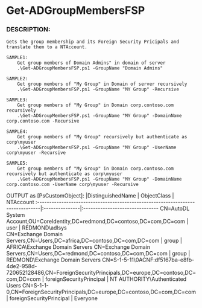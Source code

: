 # Get-ADGroupMembersFSP

### DESCRIPTION:
    Gets the group membership and its Foreign Security Pricipals and translate them to a NTAccount.
```   
SAMPLE1:
    Get group members of Domain Admins" in domain of server
    .\Get-ADGroupMembersFSP.ps1 -GroupName "Domain Admins"

SAMPLE2:
    Get group members of "My Group" in Domain of server recursively 
    .\Get-ADGroupMembersFSP.ps1 -GroupName "MY Group" -Recursive

SAMPLE3:
    Get group members of "My Group" in Domain corp.contoso.com recursively 
    .\Get-ADGroupMembersFSP.ps1 -GroupName "MY Group" -DomainName corp.contoso.com -Recursive

SAMPLE4:
    Get group members of "My Group" recursively but authenticate as corp\myuser
    .\Get-ADGroupMembersFSP.ps1 -GroupName "MY Group" -UserName corp\myuser -Recursive

SAMPLE5:
    Get group members of "My Group" in Domain corp.contoso.com recursively but authenticate as corp\myuser
    .\Get-ADGroupMembersFSP.ps1 -GroupName "MY Group" -DomainName corp.contoso.com -UserName corp\myuser -Recursive
```
    
OUTPUT as [PsCustomObject]:
|DistinguishedName                                                              | ObjectClass    | NTAccount
:-------------------------------------------------------------------------------|:---------------|:-------------------------------
CN=AutoDL System Account,OU=CoreIdentity,DC=redmond,DC=contoso,DC=com,DC=com    | user           | REDMOND\adlsys    
CN=Exchange Domain Servers,CN=Users,DC=africa,DC=contoso,DC=com,DC=com          | group          | AFRICA\Exchange Domain Servers
CN=Exchange Domain Servers,CN=Users,DC=redmond,DC=contoso,DC=com,DC=com         | group          | REDMOND\Exchange Domain Servers
CN=S-1-5-11\0ACNF:df5167ba-e8fb-4de2-958d-720652128486,CN=ForeignSecurityPrincipals,DC=europe,DC=contoso,DC=com,DC=com | foreignSecurityPrincipal | NT AUTHORITY\Authenticated Users
CN=S-1-1-0,CN=ForeignSecurityPrincipals,DC=europe,DC=contoso,DC=com,DC=com      | foreignSecurityPrincipal | Everyone
